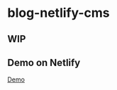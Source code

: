 # blog-netlify-cms

## WIP

## Demo on Netlify

[Demo](https://competent-brown-b5f425.netlify.app/ "Demo")
